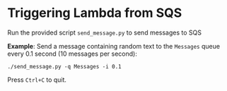 # Triggering Lambda from SQS

Run the provided script `send_message.py` to send messages to SQS

**Example**: Send a message containing random text to the `Messages` queue every 0.1 second (10 messages per second):

`./send_message.py -q Messages -i 0.1`

Press `Ctrl+C` to quit.

